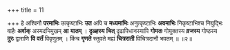 +++
title = 11

+++
हे अश्विनौ **परमाभिः** उत्कृष्टाभिः **उत** अपि च **मध्यमाभिः** अनुत्कृष्टाभिः **अवमाभिः** निकृष्टाभिश्च नियुद्भिः वाहैः **अर्वाक्** अस्मदभिमुखम् **आ** **यातम्** । **दृळ्हस्य** **चित्** दृढापिधानस्यापि **गोमतः** गोयुक्तस्य **व्रजस्य** गोष्ठस्य **दुरः** द्वाराणि **वि** **वर्तं** विवृणुतम् । किंच **गृणते** स्तुवते मह्यं **चित्रराती** विचित्रदानौ भवतम् ॥ ॥२॥